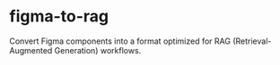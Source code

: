 # figma-to-rag
Convert Figma components into a format optimized for RAG (Retrieval-Augmented Generation) workflows.
